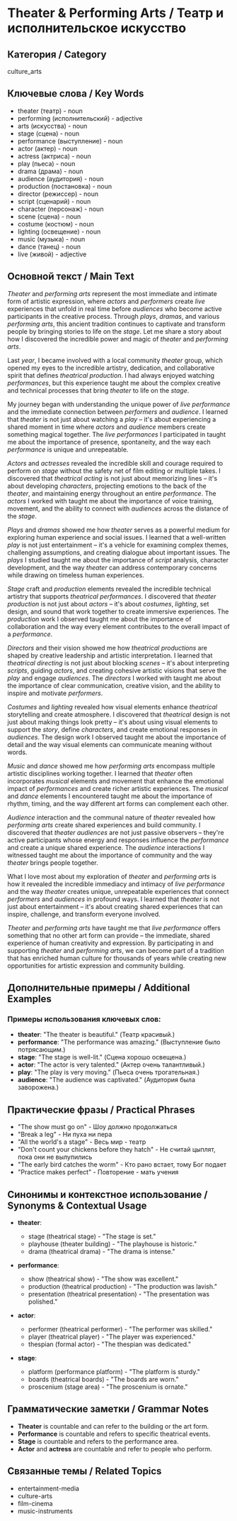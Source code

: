 # Theater & Performing Arts / Театр и исполнительское искусство

## Категория / Category
culture_arts

## Ключевые слова / Key Words
- theater (театр) - noun
- performing (исполнительский) - adjective
- arts (искусства) - noun
- stage (сцена) - noun
- performance (выступление) - noun
- actor (актер) - noun
- actress (актриса) - noun
- play (пьеса) - noun
- drama (драма) - noun
- audience (аудитория) - noun
- production (постановка) - noun
- director (режиссер) - noun
- script (сценарий) - noun
- character (персонаж) - noun
- scene (сцена) - noun
- costume (костюм) - noun
- lighting (освещение) - noun
- music (музыка) - noun
- dance (танец) - noun
- live (живой) - adjective

## Основной текст / Main Text

*Theater* and *performing* *arts* represent the most immediate and intimate form of artistic expression, where *actors* and *performers* create *live* experiences that unfold in real time before *audiences* who become active participants in the creative process. Through *plays*, *dramas*, and various *performing* *arts*, this ancient tradition continues to captivate and transform people by bringing stories to life on the *stage*. Let me share a story about how I discovered the incredible power and magic of *theater* and *performing* *arts*.

Last *year*, I became involved with a local community *theater* group, which opened my eyes to the incredible artistry, dedication, and collaborative spirit that defines *theatrical* *production*. I had always enjoyed watching *performances*, but this experience taught me about the complex creative and technical processes that bring *theater* to life on the *stage*.

My journey began with understanding the unique power of *live* *performance* and the immediate connection between *performers* and *audience*. I learned that *theater* is not just about watching a *play* – it's about experiencing a shared moment in time where *actors* and *audience* members create something magical together. The *live* *performances* I participated in taught me about the importance of presence, spontaneity, and the way each *performance* is unique and unrepeatable.

*Actors* and *actresses* revealed the incredible skill and courage required to perform on *stage* without the safety net of film editing or multiple takes. I discovered that *theatrical* *acting* is not just about memorizing lines – it's about developing *characters*, projecting emotions to the back of the *theater*, and maintaining energy throughout an entire *performance*. The *actors* I worked with taught me about the importance of voice training, movement, and the ability to connect with *audiences* across the distance of the *stage*.

*Plays* and *dramas* showed me how *theater* serves as a powerful medium for exploring human experience and social issues. I learned that a well-written *play* is not just entertainment – it's a vehicle for examining complex themes, challenging assumptions, and creating dialogue about important issues. The *plays* I studied taught me about the importance of *script* analysis, character development, and the way *theater* can address contemporary concerns while drawing on timeless human experiences.

*Stage* craft and *production* elements revealed the incredible technical artistry that supports *theatrical* *performances*. I discovered that *theater* *production* is not just about *actors* – it's about *costumes*, *lighting*, set design, and sound that work together to create immersive experiences. The *production* work I observed taught me about the importance of collaboration and the way every element contributes to the overall impact of a *performance*.

*Directors* and their vision showed me how *theatrical* *productions* are shaped by creative leadership and artistic interpretation. I learned that *theatrical* *directing* is not just about blocking *scenes* – it's about interpreting *scripts*, guiding *actors*, and creating cohesive artistic visions that serve the *play* and engage *audiences*. The *directors* I worked with taught me about the importance of clear communication, creative vision, and the ability to inspire and motivate *performers*.

*Costumes* and *lighting* revealed how visual elements enhance *theatrical* storytelling and create atmosphere. I discovered that *theatrical* design is not just about making things look pretty – it's about using visual elements to support the *story*, define *characters*, and create emotional responses in *audiences*. The design work I observed taught me about the importance of detail and the way visual elements can communicate meaning without words.

*Music* and *dance* showed me how *performing* *arts* encompass multiple artistic disciplines working together. I learned that *theater* often incorporates *musical* elements and movement that enhance the emotional impact of *performances* and create richer artistic experiences. The *musical* and *dance* elements I encountered taught me about the importance of rhythm, timing, and the way different art forms can complement each other.

*Audience* interaction and the communal nature of *theater* revealed how *performing* *arts* create shared experiences and build community. I discovered that *theater* *audiences* are not just passive observers – they're active participants whose energy and responses influence the *performance* and create a unique shared experience. The *audience* interactions I witnessed taught me about the importance of community and the way *theater* brings people together.

What I love most about my exploration of *theater* and *performing* *arts* is how it revealed the incredible immediacy and intimacy of *live* *performance* and the way *theater* creates unique, unrepeatable experiences that connect *performers* and *audiences* in profound ways. I learned that *theater* is not just about entertainment – it's about creating shared experiences that can inspire, challenge, and transform everyone involved.

*Theater* and *performing* *arts* have taught me that *live* *performance* offers something that no other art form can provide – the immediate, shared experience of human creativity and expression. By participating in and supporting *theater* and *performing* *arts*, we can become part of a tradition that has enriched human culture for thousands of years while creating new opportunities for artistic expression and community building.

## Дополнительные примеры / Additional Examples

### Примеры использования ключевых слов:
- **theater**: "The theater is beautiful." (Театр красивый.)
- **performance**: "The performance was amazing." (Выступление было потрясающим.)
- **stage**: "The stage is well-lit." (Сцена хорошо освещена.)
- **actor**: "The actor is very talented." (Актер очень талантливый.)
- **play**: "The play is very moving." (Пьеса очень трогательная.)
- **audience**: "The audience was captivated." (Аудитория была заворожена.)

## Практические фразы / Practical Phrases

- "The show must go on" - Шоу должно продолжаться
- "Break a leg" - Ни пуха ни пера
- "All the world's a stage" - Весь мир - театр
- "Don't count your chickens before they hatch" - Не считай цыплят, пока они не вылупились
- "The early bird catches the worm" - Кто рано встает, тому Бог подает
- "Practice makes perfect" - Повторение - мать учения

## Синонимы и контекстное использование / Synonyms & Contextual Usage

- **theater**: 
  - stage (theatrical stage) - "The stage is set."
  - playhouse (theater building) - "The playhouse is historic."
  - drama (theatrical drama) - "The drama is intense."

- **performance**: 
  - show (theatrical show) - "The show was excellent."
  - production (theatrical production) - "The production was lavish."
  - presentation (theatrical presentation) - "The presentation was polished."

- **actor**: 
  - performer (theatrical performer) - "The performer was skilled."
  - player (theatrical player) - "The player was experienced."
  - thespian (formal actor) - "The thespian was dedicated."

- **stage**: 
  - platform (performance platform) - "The platform is sturdy."
  - boards (theatrical boards) - "The boards are worn."
  - proscenium (stage area) - "The proscenium is ornate."

## Грамматические заметки / Grammar Notes

- **Theater** is countable and can refer to the building or the art form.
- **Performance** is countable and refers to specific theatrical events.
- **Stage** is countable and refers to the performance area.
- **Actor** and **actress** are countable and refer to people who perform.

## Связанные темы / Related Topics

- entertainment-media
- culture-arts
- film-cinema
- music-instruments



